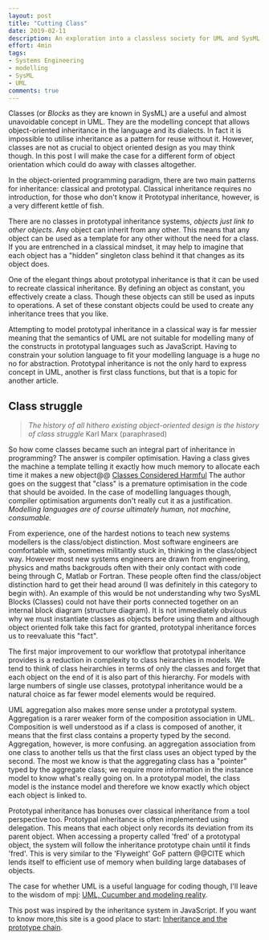 ```yaml
---
layout: post
title: "Cutting Class"
date: 2019-02-11
description: An exploration into a classless society for UML and SysML modellers.
effort: 4min
tags:
- Systems Engineering
- modelling
- SysML
- UML
comments: true
---
```


Classes (or *Blocks* as they are known in SysML) are a useful and almost unavoidable concept in UML. They are the modelling concept that allows object-oriented inheritance in the language and its dialects. In fact it is impossible to utilise inheritance as a pattern for reuse without it. However, classes are not as crucial to object oriented design as you may think though. In this post I will make the case for a different form of object orientation which could do away with classes altogether.

<!-- more -->

In the object-oriented programming paradigm, there are two main patterns for inheritance: classical and prototypal. Classical inheritance requires no introduction, for those who don't know it Prototypal inheritance, however, is a very different kettle of fish.

There are no classes in prototypal inheritance systems, *objects just link to other objects*. Any object can inherit from any other. This means that any object can be used as a template for any other without the need for a class. If you are entrenched in a classical mindset, it may help to imagine that each object has a "hidden" singleton class behind it that changes as its object does.

One of the elegant things about prototypal inheritance is that it can be used to recreate classical inheritance. By defining an object as constant, you effectively create a class. Though these objects can still be used as inputs to operations. A set of these constant objects could be used to create any inheritance trees that you like. 

Attempting to model prototypal inheritance in a classical way is far messier meaning that the semantics of UML are not suitable for modelling many of the constructs in prototypal languages such as JavaScript. Having to constrain your solution language to fit your modelling language is a huge no no for abstraction. Prototypal inheritance is not the only hard to express concept in UML, another is first class functions, but that is a topic for another article.

## Class struggle

> *The history of all hithero existing object-oriented design is the history of class struggle*
> Karl Marx (paraphrased)

So how come classes became such an integral part of inheritance in programming? The answer is compiler optimisation. Having a class gives the machine a template telling it exactly how much memory to allocate each time it makes a new object@@ [Classes Considered Harmful](http://web.cecs.pdx.edu/~black/publications/ClassesHarmful.pdf) The author goes on the suggest that "class" is a premature optimisation in the code that should be avoided. In the case of modelling languages though, compiler optimisation arguments don't really cut it as a justification. *Modelling languages are of course ultimately human, not machine, consumable.*

From experience, one of the hardest notions to teach new systems modellers is the class/object distinction. Most software engineers are comfortable with, sometimes militantly stuck in, thinking in the class/object way. However most new systems engineers are drawn from engineering, physics and maths backgrouds often with their only contact with code being through C, Matlab or Fortran. These people often find the class/object distinction hard to get their head around (I was definitely in this category to begin with). An example of this would be not understanding why two SysML Blocks (Classes) could not have their ports connected together on an internal block diagram (structure diagram). It is not immediately obvious why we must instantiate classes as objects before using them and although object oriented folk take this fact for granted, prototypal inheritance forces us to reevaluate this "fact".

The first major improvement to our workflow that prototypal inheritance provides is a reduction in complexity to class heirarchies in models. We tend to think of class heirarchies in terms of only the classes and forget that each object on the end of it is also part of this hierarchy. For models with large numbers of single use classes, prototypal inheritance would be a natural choice as far fewer model elements would be required.

UML aggregation also makes more sense under a prototypal system. Aggregation is a rarer weaker form of the composition association in UML. Composition is well understood as if a class is composed of another, it means that the first class contains a property typed by the second. Aggregation, however, is more confusing. an aggregation association from one class to another tells us that the first class uses an object typed by the second.  The most we know is that the aggregating class has a "pointer" typed by the aggregate class; we require more information in the instance model to know what's really going on. In a prototypal model, the class model is the instance model and therefore we know exactly which object each object is linked to.

Prototypal inheritance has bonuses over classical inheritance from a tool perspective too. Prototypal inheritance is often implemented using delegation. This means that each object only records its deviation from its parent object. When accessing a property called 'fred' of a prototypal object, the system will follow the inheritance prototype chain until it finds 'fred'. This is very similar to the 'Flyweight' GoF pattern @@CITE which lends itself to efficient use of memory when building large databases of objects.

The case for whether UML is a useful language for coding though, I'll leave to the wisdom of mpj: [UML, Cucumber and modeling reality](https://www.youtube.com/watch?v=4_SvuUYQ5Fo).

This post was inspired by the inheritance system in JavaScript. If you want to know more,this site is a good place to start: [Inheritance and the prototype chain](https://developer.mozilla.org/en-US/docs/Web/JavaScript/Inheritance_and_the_prototype_chain).
